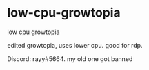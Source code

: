 # low-cpu-growtopia
low cpu growtopia

edited growtopia, uses lower cpu. good for rdp.

Discord: rayy#5664. my old one got banned


